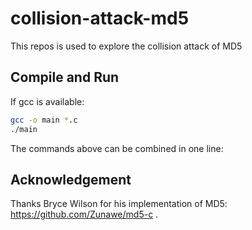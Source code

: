 # collision-attack-md5
This repos is used to explore the collision attack of MD5

## Compile and Run
If gcc is available:
``` bash
gcc -o main *.c
./main
```
The commands above can be combined in one line:

## Acknowledgement
Thanks Bryce Wilson for his implementation of MD5: https://github.com/Zunawe/md5-c .
